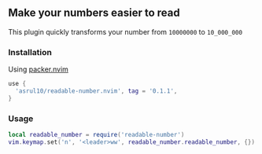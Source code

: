 ## Make your numbers easier to read
This plugin quickly transforms your number from `10000000` to `10_000_000`

### Installation
Using [packer.nvim](https://github.com/wbthomason/packer.nvim)
```lua
use {
  'asrul10/readable-number.nvim', tag = '0.1.1',
}
```

### Usage
```lua
local readable_number = require('readable-number')
vim.keymap.set('n', '<leader>ww', readable_number.readable_number, {})
```

